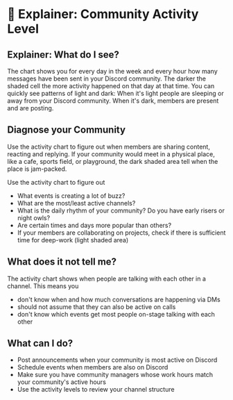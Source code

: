 # 👟 Explainer: Community Activity Level

## Explainer: What do I see?

The chart shows you for every day in the week and every hour how many messages have been sent in your Discord community. The darker the shaded cell the more activity happened on that day at that time. You can quickly see patterns of light and dark: When it's light people are sleeping or away from your Discord community. When it's dark, members are present and are posting.

## Diagnose your Community

Use the activity chart to figure out when members are sharing content, reacting and replying. If your community would meet in a physical place, like a cafe, sports field, or playground, the dark shaded area tell when the place is jam-packed.

Use the activity chart to figure out

* What events is creating a lot of buzz?
* What are the most/least active channels?
* What is the daily rhythm of your community? Do you have early risers or night owls?
* Are certain times and days more popular than others?
* If your members are collaborating on projects, check if there is sufficient time for deep-work (light shaded area)

## What does it not tell me?

The activity chart shows when people are talking with each other in a channel. This means you

* don't know when and how much conversations are happening via DMs
* should not assume that they can also be active on calls
* don't know which events get most people on-stage talking with each other

## What can I do?

* Post announcements when your community is most active on Discord
* Schedule events when members are also on Discord
* Make sure you have community managers whose work hours match your community's active hours
* Use the activity levels to review your channel structure
